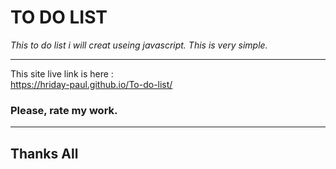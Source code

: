 # TO DO LIST 
_This to do list i will creat useing javascript. This is very simple._

---

This site live link is here : <br>
https://hriday-paul.github.io/To-do-list/

### Please, rate my work.


---
## Thanks All
 